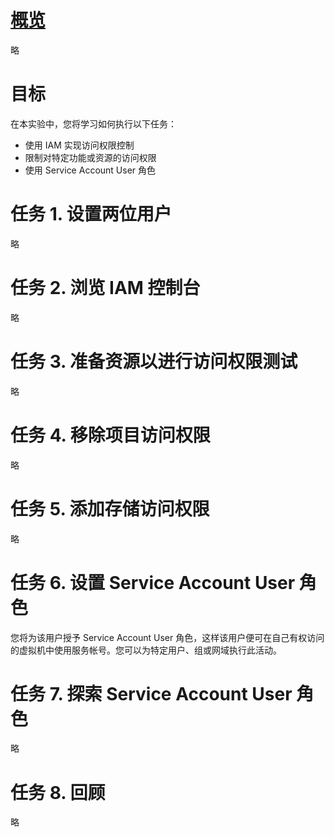 # [概览](https://www.cloudskillsboost.google/course_sessions/5373246/labs/386456)
略

# 目标
在本实验中，您将学习如何执行以下任务：
* 使用 IAM 实现访问权限控制
* 限制对特定功能或资源的访问权限
* 使用 Service Account User 角色

# 任务 1. 设置两位用户
略

# 任务 2. 浏览 IAM 控制台
略

# 任务 3. 准备资源以进行访问权限测试
略

# 任务 4. 移除项目访问权限
略

# 任务 5. 添加存储访问权限
略

# 任务 6. 设置 Service Account User 角色
您将为该用户授予 Service Account User 角色，这样该用户便可在自己有权访问的虚拟机中使用服务帐号。您可以为特定用户、组或网域执行此活动。

# 任务 7. 探索 Service Account User 角色
略

# 任务 8. 回顾
略
